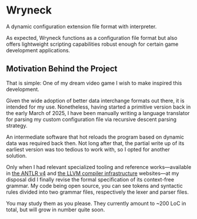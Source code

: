 # Wryneck

A dynamic configuration extension file format with interpreter.

As expected, Wryneck functions as a configuration file format but also offers lightweight scripting capabilities robust enough for certain game development applications.

## Motivation Behind the Project

That is simple: One of my dream video game I wish to make inspired this development.

Given the wide adoption of better data interchange formats out there, it is intended for my use. Nonetheless, having started a primitive version back in the early March of 2025, I have been manually writing a language translator for parsing my custom configuration file via recursive descent parsing strategy. 

An intermediate software that hot reloads the program based on dynamic data was required back then. Not long after that, the partial write up of its earliest version was too tedious to work with, so I opted for another solution.

Only when I had relevant specialized tooling and reference works—available in [the ANTLR v4](https://www.antlr.org/) and [the LLVM compiler infrastructure](https://llvm.org/) websites—at my disposal did I finally revise the formal specification of its context-free grammar. My code being open source, you can see tokens and syntactic rules divided into two grammar files, respectively the lexer and parser files. 

You may study them as you please. They currently amount to ~200 LoC in total, but will grow in number quite soon.
